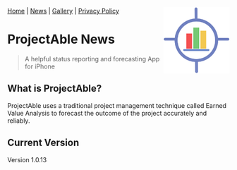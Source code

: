 [Home](index) <a name="Index"></a> | [News](News) <a name="News"></a> | [Gallery](gallery) <a name="Gallery"></a> | [Privacy Policy](PrivacyPolicy) <a name="Privacy Policy"></a>
<img style="float: right;" src="img/1024.png" height="150px" width="150px">

# ProjectAble News<a name="top"></a>

> A helpful status reporting and forecasting App for iPhone



## What is ProjectAble? <a name="introduction"></a>
ProjectAble uses a traditional project management technique called Earned Value Analysis to forecast the outcome of the project accurately and reliably.

## Current Version
Version 1.0.13 
